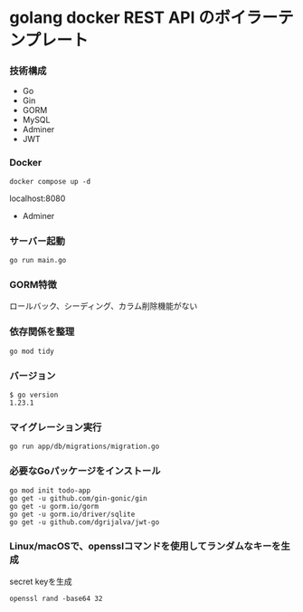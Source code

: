 # golang docker REST API のボイラーテンプレート

### 技術構成
- Go
- Gin
- GORM
- MySQL
- Adminer
- JWT

### Docker
```
docker compose up -d
```
localhost:8080
- Adminer

### サーバー起動
```
go run main.go
```

### GORM特徴
ロールバック、シーディング、カラム削除機能がない

### 依存関係を整理
```
go mod tidy
```

###  バージョン
```
$ go version
1.23.1
```

### マイグレーション実行
```
go run app/db/migrations/migration.go
```

### 必要なGoパッケージをインストール

```
go mod init todo-app
go get -u github.com/gin-gonic/gin
go get -u gorm.io/gorm
go get -u gorm.io/driver/sqlite
go get -u github.com/dgrijalva/jwt-go
```

### Linux/macOSで、opensslコマンドを使用してランダムなキーを生成
secret keyを生成
```
openssl rand -base64 32
```
